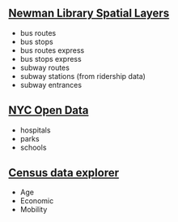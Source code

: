 ## [Newman Library Spatial Layers](https://www.baruch.cuny.edu/confluence/display/geoportal/NYC+Mass+Transit+Spatial+Layers)
- bus routes
- bus stops
- bus routes express
- bus stops express
- subway routes
- subway stations (from ridership data)
- subway entrances

## [NYC Open Data](https://opendata.cityofnewyork.us/)
- hospitals
- parks
- schools

## [Census data explorer](https://opendata.cityofnewyork.us/)
- Age
- Economic
- Mobility

